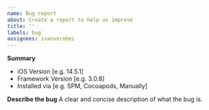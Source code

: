 ```yaml
---
name: Bug report
about: Create a report to help us improve
title: ''
labels: bug
assignees: ivanvorobei
---
```


**Summary**
 - iOS Version [e.g. 14.5.1]
 - Framework Version [e.g. 3.0.8]
 - Installed via [e.g. SPM, Cocoapods, Manually]
 
**Describe the bug**
A clear and concise description of what the bug is.
